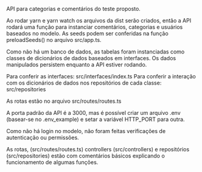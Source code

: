 API para categorias e comentários do teste proposto.

Ao rodar yarn e yarn watch os arquivos da dist serão criados, então a API rodará uma função para instanciar comentários, categorias e usuários baseados no modelo. As seeds podem ser conferidas na função preloadSeeds() no arquivo src/app.ts.

Como não há um banco de dados, as tabelas foram instanciadas como classes de dicionários de dados baseados em interfaces. Os dados manipulados persistem enquanto a API estiver rodando.

Para conferir as interfaces: src/interfaces/index.ts
Para conferir a interação com os dicionários de dados nos repositórios de cada classe: src/repositories

As rotas estão no arquivo src/routes/routes.ts

A porta padrão da API é a 3000, mas é possível criar um arquivo .env (basear-se no .env_example) e setar a variável HTTP_PORT para outra.

Como não há login no modelo, não foram feitas verificações de autenticação ou permissões.

As rotas, (src/routes/routes.ts) controllers (src/controllers) e repositórios (src/repositories) estão com comentários básicos explicando o funcionamento de algumas funções.